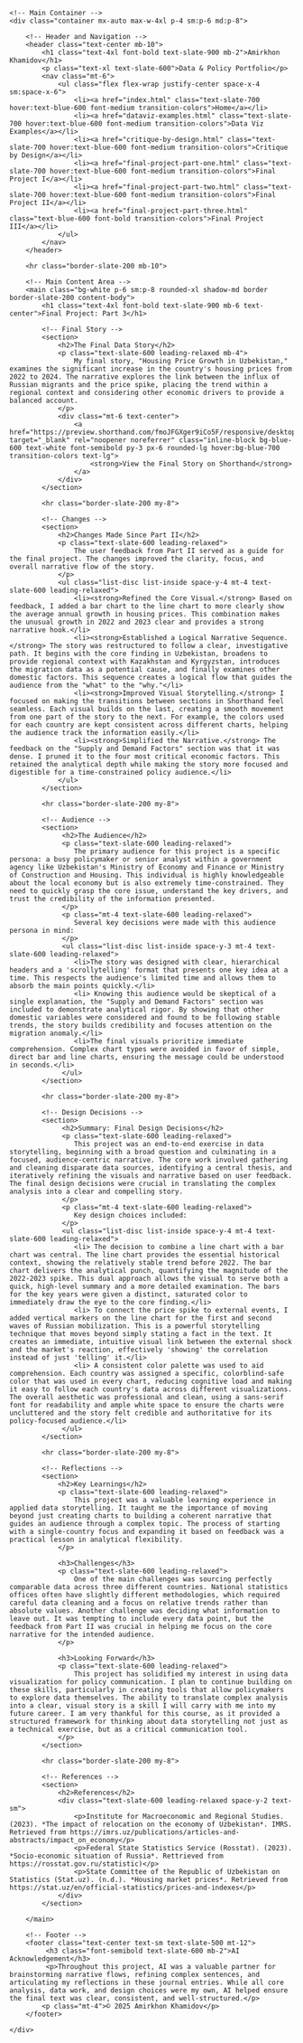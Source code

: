 
<html lang="en">
<head>
    <meta charset="UTF-8">
    <meta name="viewport" content="width=device-width, initial-scale=1.0">
    <title>Final Project III | Amirkhon Khamidov's Portfolio</title>
    <script src="https://cdn.tailwindcss.com"></script>
    <link rel="preconnect" href="https://fonts.googleapis.com">
    <link rel="preconnect" href="https://fonts.gstatic.com" crossorigin>
    <link href="https://fonts.googleapis.com/css2?family=Inter:wght@400;500;700&display=swap" rel="stylesheet">
    <style>
        body {
            font-family: 'Inter', sans-serif;
        }
        .content-body h2 {
            font-size: 1.875rem; /* 3xl */
            font-weight: 700;
            color: #1e2b3b; /* slate-900 */
            margin-bottom: 1.5rem; /* mb-6 */
            margin-top: 2.5rem; /* mt-10 */
        }
        .content-body h3 {
            font-size: 1.5rem; /* 2xl */
            font-weight: 700;
            color: #1e2b3b; /* slate-900 */
            margin-bottom: 1rem; /* mb-4 */
            margin-top: 2rem; /* mt-8 */
        }
        .content-body blockquote {
            border-left: 4px solid #cbd5e1; /* slate-300 */
            padding-left: 1rem;
            margin: 1.5rem 0;
            color: #475569; /* slate-600 */
            font-style: italic;
        }
    </style>
</head>
<body class="bg-slate-50 text-slate-800">

    <!-- Main Container -->
    <div class="container mx-auto max-w-4xl p-4 sm:p-6 md:p-8">

        <!-- Header and Navigation -->
        <header class="text-center mb-10">
            <h1 class="text-4xl font-bold text-slate-900 mb-2">Amirkhon Khamidov</h1>
            <p class="text-xl text-slate-600">Data & Policy Portfolio</p>
            <nav class="mt-6">
                <ul class="flex flex-wrap justify-center space-x-4 sm:space-x-6">
                    <li><a href="index.html" class="text-slate-700 hover:text-blue-600 font-medium transition-colors">Home</a></li>
                    <li><a href="dataviz-examples.html" class="text-slate-700 hover:text-blue-600 font-medium transition-colors">Data Viz Examples</a></li>
                    <li><a href="critique-by-design.html" class="text-slate-700 hover:text-blue-600 font-medium transition-colors">Critique by Design</a></li>
                    <li><a href="final-project-part-one.html" class="text-slate-700 hover:text-blue-600 font-medium transition-colors">Final Project I</a></li>
                    <li><a href="final-project-part-two.html" class="text-slate-700 hover:text-blue-600 font-medium transition-colors">Final Project II</a></li>
                    <li><a href="final-project-part-three.html" class="text-blue-600 font-bold transition-colors">Final Project III</a></li>
                </ul>
            </nav>
        </header>

        <hr class="border-slate-200 mb-10">

        <!-- Main Content Area -->
        <main class="bg-white p-6 sm:p-8 rounded-xl shadow-md border border-slate-200 content-body">
            <h1 class="text-4xl font-bold text-slate-900 mb-6 text-center">Final Project: Part 3</h1>
            
            <!-- Final Story -->
            <section>
                <h2>The Final Data Story</h2>
                <p class="text-slate-600 leading-relaxed mb-4">
                    My final story, "Housing Price Growth in Uzbekistan," examines the significant increase in the country's housing prices from 2022 to 2024. The narrative explores the link between the influx of Russian migrants and the price spike, placing the trend within a regional context and considering other economic drivers to provide a balanced account.
                </p>
                <div class="mt-6 text-center">
                    <a href="https://preview.shorthand.com/fmoJFGXger9iCo5F/responsive/desktop" target="_blank" rel="noopener noreferrer" class="inline-block bg-blue-600 text-white font-semibold py-3 px-6 rounded-lg hover:bg-blue-700 transition-colors text-lg">
                        <strong>View the Final Story on Shorthand</strong>
                    </a>
                </div>
            </section>
            
            <hr class="border-slate-200 my-8">

            <!-- Changes -->
            <section>
                <h2>Changes Made Since Part II</h2>
                <p class="text-slate-600 leading-relaxed">
                    The user feedback from Part II served as a guide for the final project. The changes improved the clarity, focus, and overall narrative flow of the story.
                </p>
                <ul class="list-disc list-inside space-y-4 mt-4 text-slate-600 leading-relaxed">
                    <li><strong>Refined the Core Visual.</strong> Based on feedback, I added a bar chart to the line chart to more clearly show the average annual growth in housing prices. This combination makes the unusual growth in 2022 and 2023 clear and provides a strong narrative hook.</li>
                    <li><strong>Established a Logical Narrative Sequence.</strong> The story was restructured to follow a clear, investigative path. It begins with the core finding in Uzbekistan, broadens to provide regional context with Kazakhstan and Kyrgyzstan, introduces the migration data as a potential cause, and finally examines other domestic factors. This sequence creates a logical flow that guides the audience from the "what" to the "why."</li>
                    <li><strong>Improved Visual Storytelling.</strong> I focused on making the transitions between sections in Shorthand feel seamless. Each visual builds on the last, creating a smooth movement from one part of the story to the next. For example, the colors used for each country are kept consistent across different charts, helping the audience track the information easily.</li>
                    <li><strong>Simplified the Narrative.</strong> The feedback on the "Supply and Demand Factors" section was that it was dense. I pruned it to the four most critical economic factors. This retained the analytical depth while making the story more focused and digestible for a time-constrained policy audience.</li>
                </ul>
            </section>

            <hr class="border-slate-200 my-8">

            <!-- Audience -->
            <section>
                 <h2>The Audience</h2>
                 <p class="text-slate-600 leading-relaxed">
                    The primary audience for this project is a specific persona: a busy policymaker or senior analyst within a government agency like Uzbekistan's Ministry of Economy and Finance or Ministry of Construction and Housing. This individual is highly knowledgeable about the local economy but is also extremely time-constrained. They need to quickly grasp the core issue, understand the key drivers, and trust the credibility of the information presented.
                 </p>
                 <p class="mt-4 text-slate-600 leading-relaxed">
                    Several key decisions were made with this audience persona in mind:
                 </p>
                 <ul class="list-disc list-inside space-y-3 mt-4 text-slate-600 leading-relaxed">
                    <li>The story was designed with clear, hierarchical headers and a 'scrollytelling' format that presents one key idea at a time. This respects the audience's limited time and allows them to absorb the main points quickly.</li>
                    <li> Knowing this audience would be skeptical of a single explanation, the "Supply and Demand Factors" section was included to demonstrate analytical rigor. By showing that other domestic variables were considered and found to be following stable trends, the story builds credibility and focuses attention on the migration anomaly.</li>
                    <li>The final visuals prioritize immediate comprehension. Complex chart types were avoided in favor of simple, direct bar and line charts, ensuring the message could be understood in seconds.</li>
                 </ul>
            </section>
            
            <hr class="border-slate-200 my-8">

            <!-- Design Decisions -->
            <section>
                 <h2>Summary: Final Design Decisions</h2>
                 <p class="text-slate-600 leading-relaxed">
                    This project was an end-to-end exercise in data storytelling, beginning with a broad question and culminating in a focused, audience-centric narrative. The core work involved gathering and cleaning disparate data sources, identifying a central thesis, and iteratively refining the visuals and narrative based on user feedback. The final design decisions were crucial in translating the complex analysis into a clear and compelling story.
                 </p>
                 <p class="mt-4 text-slate-600 leading-relaxed">
                    Key design choices included:
                 </p>
                 <ul class="list-disc list-inside space-y-4 mt-4 text-slate-600 leading-relaxed">
                    <li> The decision to combine a line chart with a bar chart was central. The line chart provides the essential historical context, showing the relatively stable trend before 2022. The bar chart delivers the analytical punch, quantifying the magnitude of the 2022-2023 spike. This dual approach allows the visual to serve both a quick, high-level summary and a more detailed examination. The bars for the key years were given a distinct, saturated color to immediately draw the eye to the core finding.</li>
                    <li> To connect the price spike to external events, I added vertical markers on the line chart for the first and second waves of Russian mobilization. This is a powerful storytelling technique that moves beyond simply stating a fact in the text. It creates an immediate, intuitive visual link between the external shock and the market's reaction, effectively 'showing' the correlation instead of just 'telling' it.</li>
                    <li> A consistent color palette was used to aid comprehension. Each country was assigned a specific, colorblind-safe color that was used in every chart, reducing cognitive load and making it easy to follow each country's data across different visualizations. The overall aesthetic was professional and clean, using a sans-serif font for readability and ample white space to ensure the charts were uncluttered and the story felt credible and authoritative for its policy-focused audience.</li>
                 </ul>
            </section>
            
            <hr class="border-slate-200 my-8">
            
            <!-- Reflections -->
            <section>
                <h2>Key Learnings</h2>
                <p class="text-slate-600 leading-relaxed">
                    This project was a valuable learning experience in applied data storytelling. It taught me the importance of moving beyond just creating charts to building a coherent narrative that guides an audience through a complex topic. The process of starting with a single-country focus and expanding it based on feedback was a practical lesson in analytical flexibility.
                </p>

                <h3>Challenges</h3>
                <p class="text-slate-600 leading-relaxed">
                    One of the main challenges was sourcing perfectly comparable data across three different countries. National statistics offices often have slightly different methodologies, which required careful data cleaning and a focus on relative trends rather than absolute values. Another challenge was deciding what information to leave out. It was tempting to include every data point, but the feedback from Part II was crucial in helping me focus on the core narrative for the intended audience.
                </p>

                <h3>Looking Forward</h3>
                <p class="text-slate-600 leading-relaxed">
                    This project has solidified my interest in using data visualization for policy communication. I plan to continue building on these skills, particularly in creating tools that allow policymakers to explore data themselves. The ability to translate complex analysis into a clear, visual story is a skill I will carry with me into my future career. I am very thankful for this course, as it provided a structured framework for thinking about data storytelling not just as a technical exercise, but as a critical communication tool.
                </p>
            </section>

            <hr class="border-slate-200 my-8">

            <!-- References -->
            <section>
                <h2>References</h2>
                <div class="text-slate-600 leading-relaxed space-y-2 text-sm">
                    <p>Institute for Macroeconomic and Regional Studies. (2023). *The impact of relocation on the economy of Uzbekistan*. IMRS. Retrieved from https://imrs.uz/publications/articles-and-abstracts/impact_on_economy</p>
                    <p>Federal State Statistics Service (Rosstat). (2023). *Socio-economic situation of Russia*. Rettrieved from https://rosstat.gov.ru/statistic)</p>
                    <p>State Committee of the Republic of Uzbekistan on Statistics (Stat.uz). (n.d.). *Housing market prices*. Retrieved from https://stat.uz/en/official-statistics/prices-and-indexes</p>
                </div>
            </section>

        </main>
        
        <!-- Footer -->
        <footer class="text-center text-sm text-slate-500 mt-12">
             <h3 class="font-semibold text-slate-600 mb-2">AI Acknowledgement</h3>
             <p>Throughout this project, AI was a valuable partner for brainstorming narrative flows, refining complex sentences, and articulating my reflections in these journal entries. While all core analysis, data work, and design choices were my own, AI helped ensure the final text was clear, consistent, and well-structured.</p>
            <p class="mt-4">© 2025 Amirkhon Khamidov</p>
        </footer>

    </div>
</body>
</html>

